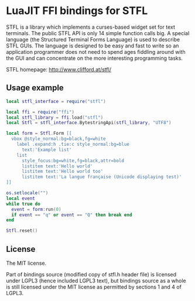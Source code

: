 LuaJIT FFI bindings for STFL
============================

STFL is a library which implements a curses-based widget set for text
terminals. The public STFL API is only 14 simple function calls big. A special
language (the Structured Terminal Forms Language) is used to describe STFL
GUIs. The language is designed to be easy and fast to write so an application
programmer does not need to spend ages fiddling around with the GUI and can
concentrate on the more interesting programming tasks.

STFL homepage: http://www.clifford.at/stfl/

Usage example
-------------

```lua
local stfl_interface = require("stfl")

local ffi = require("ffi")
local stfl_library = ffi.load("stfl")
local Stfl = stfl_interface.BytestringApi(stfl_library, "UTF8")

local form = Stfl.Form [[
  vbox @style_normal:bg=black,fg=white
    label .expand:h .tie:c style_normal:bg=blue
      text:'Example list'
    list
      style_focus:bg=white,fg=black,attr=bold
      listitem text:'Hello world'
      listitem text:'Hello world too'
      listitem text:'La langue française (Unicode displaying test)'
]]

os.setlocale("")
local event
while true do
  event = form:run(0)
  if event == "q" or event == "Q" then break end
end

Stfl.reset()

```

License
-------

The MIT license.

Part of bindings source (modified copy of stfl.h header file) is licensed
under LGPL3 (hence included LGPL3 text), but bindings source as a whole is
still licensed under the MIT license as permitted by sections 1 and 4 of
LGPL3.

